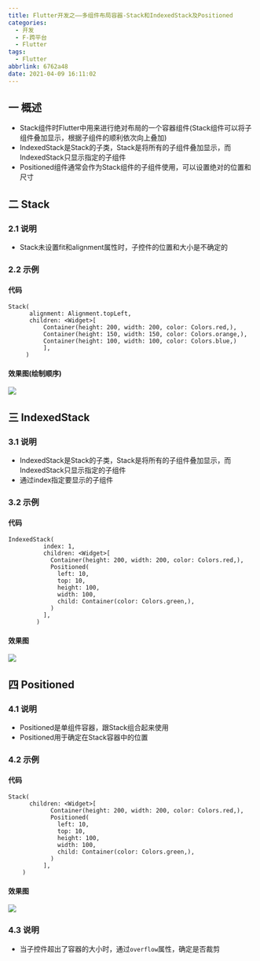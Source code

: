 ```yaml
---
title: Flutter开发之——多组件布局容器-Stack和IndexedStack及Positioned
categories:
  - 开发
  - F-跨平台
  - Flutter
tags:
  - Flutter
abbrlink: 6762a48
date: 2021-04-09 16:11:02
---
```

## 一 概述

* Stack组件时Flutter中用来进行绝对布局的一个容器组件(Stack组件可以将子组件叠加显示，根据子组件的顺利依次向上叠加)
*  IndexedStack是Stack的子类，Stack是将所有的子组件叠加显示，而IndexedStack只显示指定的子组件
* Positioned组件通常会作为Stack组件的子组件使用，可以设置绝对的位置和尺寸

<!--more-->

## 二 Stack

### 2.1 说明

* Stack未设置fit和alignment属性时，子控件的位置和大小是不确定的

### 2.2 示例

#### 代码

```
Stack(
      alignment: Alignment.topLeft,
      children: <Widget>[
          Container(height: 200, width: 200, color: Colors.red,),
          Container(height: 150, width: 150, color: Colors.orange,),
          Container(height: 100, width: 100, color: Colors.blue,)
          ],
     )
```

#### 效果图(绘制顺序)

![][1]
## 三 IndexedStack

### 3.1 说明

* IndexedStack是Stack的子类，Stack是将所有的子组件叠加显示，而IndexedStack只显示指定的子组件
* 通过index指定要显示的子组件

### 3.2 示例

#### 代码

```
IndexedStack(
          index: 1,
          children: <Widget>[
            Container(height: 200, width: 200, color: Colors.red,),
            Positioned(
              left: 10,
              top: 10,
              height: 100,
              width: 100,
              child: Container(color: Colors.green,),
            )
          ],
        )
```

#### 效果图
![][2]
## 四 Positioned

### 4.1 说明

* Positioned是单组件容器，跟Stack组合起来使用
* Positioned用于确定在Stack容器中的位置

###  4.2 示例

#### 代码

```
Stack(
      children: <Widget>[
            Container(height: 200, width: 200, color: Colors.red,),
            Positioned(
              left: 10,
              top: 10,
              height: 100,
              width: 100,
              child: Container(color: Colors.green,),
            )
          ],
	)
```

#### 效果图
![][3]

### 4.3 说明

* 当子控件超出了容器的大小时，通过`overflow`属性，确定是否裁剪



[1]:https://jsd.onmicrosoft.cn/gh/PGzxc/CDN/blog-flutter/flutter-stack-sample.png
[2]:https://jsd.onmicrosoft.cn/gh/PGzxc/CDN/blog-flutter/flutter-indexedstack-sample.png
[3]:https://jsd.onmicrosoft.cn/gh/PGzxc/CDN/blog-flutter/flutter-stack-positioned-sample.png
